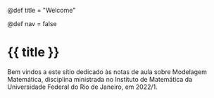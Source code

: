 @def title = "Welcome"

@def nav = false
# {{ title }}

Bem vindos a este sítio dedicado às notas de aula sobre Modelagem Matemática, disciplina ministrada no Instituto de Matemática da Universidade Federal do Rio de Janeiro, em 2022/1.